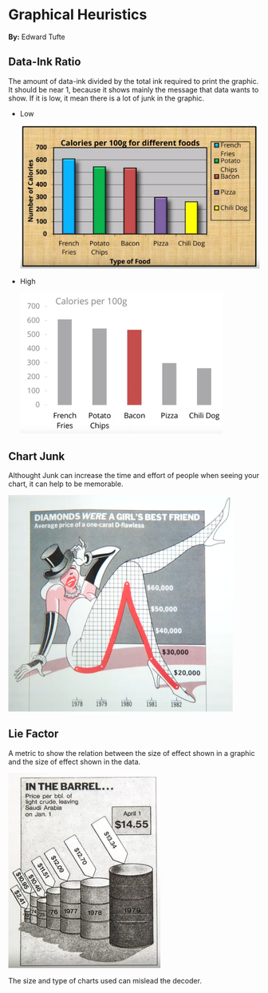 # Graphical Heuristics

**By:** Edward Tufte

## Data-Ink Ratio

The amount of data-ink divided by the total ink required to print the graphic. It should be near 1, because it shows mainly the message that data wants to show. If it is low, it mean there is a lot of junk in the graphic.

- Low

  ![1685994153001](image/GraphicalHeuristics/1685994153001.png)

- High

  ![1685994177246](image/GraphicalHeuristics/1685994177246.png)

## Chart Junk

Althought Junk can increase the time and effort of people when seeing your chart, it can help to be memorable.

![1685996972857](image/GraphicalHeuristics/1685996972857.png)

## Lie Factor

A metric to show the relation between the size of effect shown in a graphic and the size of effect shown in the data.

![1685997472194](image/GraphicalHeuristics/1685997472194.png)

The size and type of charts used can mislead the decoder.
